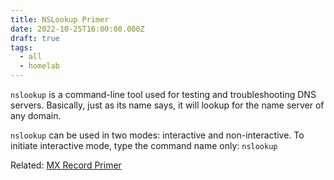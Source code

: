 ```yaml
---
title: NSLookup Primer
date: 2022-10-25T16:00:00.000Z
draft: true
tags:
  - all
  - homelab
---
```


`nslookup` is a command-line tool used for testing and troubleshooting DNS servers. Basically, just as its name says, it will lookup for the name server of any domain.

`nslookup` can be used in two modes: interactive and non-interactive. To initiate interactive mode, type the command name only: `nslookup`

Related: [MX Record Primer](/security/mx-record-primer "MX Record Primer")
